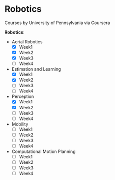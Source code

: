 # Robotics
Courses by University of Pennsylvania via Coursera

**Robotics**: 
- Aerial Robotics
  - [x] Week1   
  - [x] Week2
  - [x] Week3 
  - [ ] Week4
- Estimation and Learning
  - [x] Week1   
  - [x] Week2
  - [ ] Week3 
  - [ ] Week4
- Perception
  - [x] Week1   
  - [x] Week2
  - [ ] Week3 
  - [ ] Week4
- Mobility
  - [ ] Week1   
  - [ ] Week2
  - [ ] Week3 
  - [ ] Week4
- Computational Motion Planning
  - [ ] Week1   
  - [ ] Week2
  - [ ] Week3 
  - [ ] Week4
